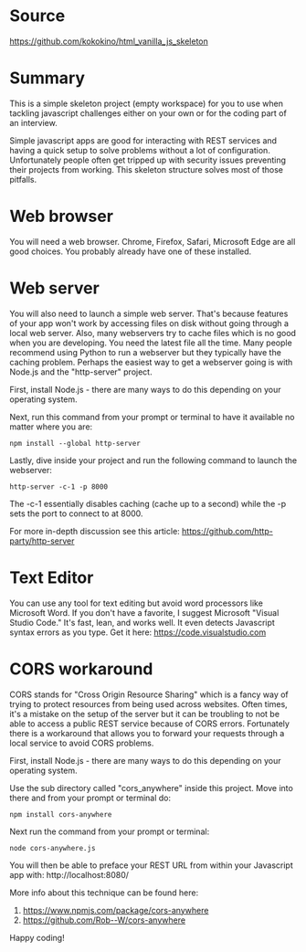 # Source
https://github.com/kokokino/html_vanilla_js_skeleton

# Summary
This is a simple skeleton project (empty workspace) for you to use when tackling javascript challenges either on your own or for the coding part of an interview. 

Simple javascript apps are good for interacting with REST services and having a quick setup to solve problems without a lot of configuration. Unfortunately people often get tripped up with security issues preventing their projects from working. This skeleton structure solves most of those pitfalls. 

# Web browser
You will need a web browser. Chrome, Firefox, Safari, Microsoft Edge are all good choices. You probably already have one of these installed. 

# Web server
You will also need to launch a simple web server. That's because features of your app won't work by accessing files on disk without going through a local web server. Also, many webservers try to cache files which is no good when you are developing. You need the latest file all the time. Many people recommend using Python to run a webserver but they typically have the caching problem. Perhaps the easiest way to get a webserver going is with Node.js and the "http-server" project. 

First, install Node.js - there are many ways to do this depending on your operating system. 

Next, run this command from your prompt or terminal to have it available no matter where you are:
```console
npm install --global http-server
```

Lastly, dive inside your project and run the following command to launch the webserver:
```console
http-server -c-1 -p 8000
```

The -c-1 essentially disables caching (cache up to a second) while the -p sets the port to connect to at 8000.

For more in-depth discussion see this article:
https://github.com/http-party/http-server

# Text Editor
You can use any tool for text editing but avoid word processors like Microsoft Word. If you don't have a favorite, I suggest Microsoft "Visual Studio Code." It's fast, lean, and works well. It even detects Javascript syntax errors as you type. Get it here: 
https://code.visualstudio.com

# CORS workaround
CORS stands for "Cross Origin Resource Sharing" which is a fancy way of trying to protect resources from being used across websites. Often times, it's a mistake on the setup of the server but it can be troubling to not be able to access a public REST service because of CORS errors. Fortunately there is a workaround that allows you to forward your requests through a local service to avoid CORS problems. 

First, install Node.js - there are many ways to do this depending on your operating system. 

Use the sub directory called "cors_anywhere" inside this project. Move into there and from your prompt or terminal do:
```console
npm install cors-anywhere
```

Next run the command from your prompt or terminal: 
```console
node cors-anywhere.js
```

You will then be able to preface your REST URL from within your Javascript app with: http://localhost:8080/

More info about this technique can be found here:
1. https://www.npmjs.com/package/cors-anywhere
2. https://github.com/Rob--W/cors-anywhere

Happy coding!